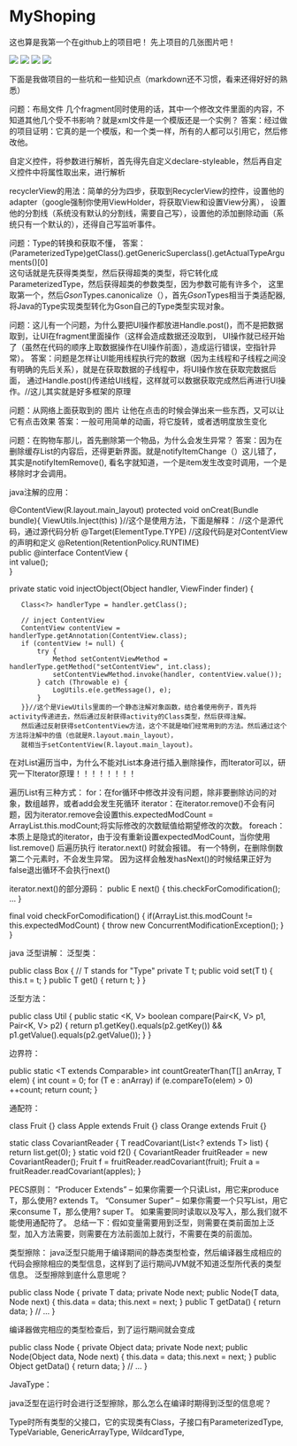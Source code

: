 # MyShoping
这也算是我第一个在github上的项目吧！
先上项目的几张图片吧！

![](http://wx2.sinaimg.cn/small/005Pm9FBly1fhexmutdi0j30u01hcn1p.jpg)
![](http://wx3.sinaimg.cn/small/005Pm9FBly1fhexmrnpsoj30u01hch7m.jpg)
![](http://wx4.sinaimg.cn/small/005Pm9FBly1fhexmmwa0oj30u01hctqv.jpg)
![](http://wx4.sinaimg.cn/small/005Pm9FBly1fhexm7e4dbj30u01hcdjs.jpg)





下面是我做项目的一些坑和一些知识点（markdown还不习惯，看来还得好好的熟悉）

问题：布局文件  几个fragment同时使用的话，其中一个修改文件里面的内容，不知道其他几个受不书影响？就是xml文件是一个模版还是一个实例？
    答案：经过做的项目证明：它真的是一个模版，和一个类一样，所有的人都可以引用它，然后修改他。
    
自定义控件，将参数进行解析，首先得先自定义declare-styleable，然后再自定义控件中将属性取出来，进行解析

recyclerView的用法：简单的分为四步，获取到RecyclerView的控件，设置他的adapter（google强制你使用ViewHolder，将获取View和设置View分离），
设置他的分割线（系统没有默认的分割线，需要自己写），设置他的添加删除动画（系统只有一个默认的），还得自己写监听事件。

问题：Type的转换和获取不懂，
  答案：(ParameterizedType)getClass().getGenericSuperclass().getActualTypeArguments()[0]	
  这句话就是先获得类类型，然后获得超类的类型，将它转化成ParameterizedType，然后获得超类的参数类型，因为参数可能有许多个，
  这里取第一个，然后$Gson$Types.canonicalize（），首先$Gson$Types相当于类适配器,将Java的Type实现类型转化为Gson自己的Type类型实现对象。
  
问题：这儿有一个问题，为什么要把UI操作都放进Handle.post()，而不是把数据取到，让UI在fragment里面操作（这样会造成数据还没取到，
  UI操作就已经开始了（虽然在代码的顺序上取数据操作在UI操作前面），造成运行错误，空指针异常）。
    答案：问题是怎样让UI能用线程执行完的数据（因为主线程和子线程之间没有明确的先后关系），就是在获取数据的子线程中，将UI操作放在获取完数据后面，
    通过Handle.post()传递给UI线程，这样就可以数据获取完成然后再进行UI操作。//这儿其实就是好多框架的原理
    
问题：从网络上面获取到的 图片 让他在点击的时候会弹出来一些东西，又可以让它有点击效果
    答案：一般可用简单的动画，将它旋转，或者透明度放生变化 
    
问题：在购物车那儿，首先删除第一个物品，为什么会发生异常？
    答案：因为在删除缓存List的内容后，还得更新界面。就是notifyItemChange（）这儿错了，其实是notifyItemRemove(),
    看名字就知道，一个是item发生改变时调用，一个是移除时才会调用。
    
java注解的应用：
 
@ContentView(R.layout.main_layout)
protected void onCreat(Bundle bundle){
ViewUtils.Inject(this)
}//这个是使用方法，下面是解释：
//这个是源代码，通过源代码分析
@Target(ElementType.TYPE)  //这段代码是对ContentView的声明和定义
@Retention(RetentionPolicy.RUNTIME)  
public @interface ContentView {  
    int value();  
} 

private static void injectObject(Object handler, ViewFinder finder) {  
  
       Class<?> handlerType = handler.getClass();  
  
       // inject ContentView  
       ContentView contentView = handlerType.getAnnotation(ContentView.class);  
       if (contentView != null) {  
           try {  
               Method setContentViewMethod = handlerType.getMethod("setContentView", int.class);  
               setContentViewMethod.invoke(handler, contentView.value());  
           } catch (Throwable e) {  
               LogUtils.e(e.getMessage(), e);  
           }  
       }}//这个是ViewUtils里面的一个静态注解对象函数，结合着使用例子，首先将activity传递进去，然后通过反射获得activity的Class类型，然后获得注解。
       然后通过反射获得setContentView方法，这个不就是咱们经常用到的方法。然后通过这个方法将注解中的值（也就是R.layout.main_layout），
       就相当于setContentView(R.layout.main_layout)。
       
    
    
       
在对List遍历当中，为什么不能对List本身进行插入删除操作，而Iterator可以，研究一下Iterator原理！！！！！！！！

遍历List有三种方式：
	for：在for循环中修改并没有问题，除非要删除访问的对象，数组越界，或者add会发生死循环
	iterator：在iterator.remove()不会有问题，因为iterator.remove会设置this.expectedModCount = ArrayList.this.modCount;将实际修改的次数赋值给期望修改的次数。
	foreach：本质上是隐式的iterator，由于没有重新设置expectedModCount，当你使用 list.remove() 后遍历执行 iterator.next() 时就会报错。
有一个特例，在删除倒数第二个元素时，不会发生异常。
因为这样会触发hasNext()的时候结果正好为false退出循环不会执行next()

iterator.next()的部分源码：
public E next() {
this.checkForComodification();
...
}

final void checkForComodification() {
if(ArrayList.this.modCount != this.expectedModCount) {
    throw new ConcurrentModificationException();
}
}


java 泛型讲解：
泛型类：

public class Box<T> {
    // T stands for "Type"
    private T t;
    public void set(T t) { this.t = t; }
    public T get() { return t; }
}

泛型方法：

public class Util {
    public static <K, V> boolean compare(Pair<K, V> p1, Pair<K, V> p2) {
        return p1.getKey().equals(p2.getKey()) &&
               p1.getValue().equals(p2.getValue());
    }
}

边界符：

public static <T extends Comparable<T>> int countGreaterThan(T[] anArray, T elem) {
    int count = 0;
    for (T e : anArray)
        if (e.compareTo(elem) > 0)
            ++count;
    return count;
}

通配符：

class Fruit {}
class Apple extends Fruit {}
class Orange extends Fruit {}

static class CovariantReader<T> {
    T readCovariant(List<? extends T> list) {
        return list.get(0);
    }
static void f2() {
    CovariantReader<Fruit> fruitReader = new CovariantReader<Fruit>();
    Fruit f = fruitReader.readCovariant(fruit);
    Fruit a = fruitReader.readCovariant(apples);
}

PECS原则：
“Producer Extends” – 如果你需要一个只读List，用它来produce T，那么使用? extends T。
“Consumer Super” – 如果你需要一个只写List，用它来consume T，那么使用? super T。
如果需要同时读取以及写入，那么我们就不能使用通配符了。
总结一下：假如变量需要用到泛型，则需要在类前面加上泛型，加入方法需要，则需要在方法前面加上就行，不需要在类的前面加。

类型擦除：
java泛型只能用于编译期间的静态类型检查，然后编译器生成相应的代码会擦除相应的类型信息，这样到了运行期间JVM就不知道泛型所代表的类型信息。
泛型擦除到底什么意思呢？


public class Node<T> {
    private T data;
    private Node<T> next;
    public Node(T data, Node<T> next) {
        this.data = data;
        this.next = next;
    }
    public T getData() { return data; }
    // ...
}


编译器做完相应的类型检查后，到了运行期间就会变成


public class Node {
    private Object data;
    private Node next;
    public Node(Object data, Node next) {
        this.data = data;
        this.next = next;
    }
    public Object getData() { return data; }
    // ...
}




JavaType：

java泛型在运行时会进行泛型擦除，那么怎么在编译时期得到泛型的信息呢？

Type时所有类型的父接口，它的实现类有Class，子接口有ParameterizedType, TypeVariable, GenericArrayType, WildcardType,
